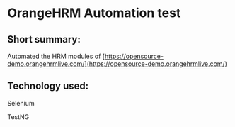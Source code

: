 # OrangeHRM Automation test

## Short summary:
Automated the HRM modules of [https://opensource-demo.orangehrmlive.com/](https://opensource-demo.orangehrmlive.com/)

## Technology used:
Selenium

TestNG
